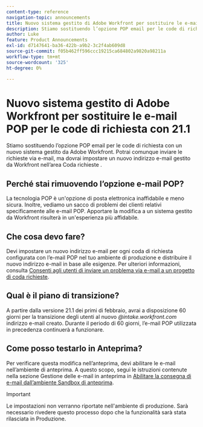 ```yaml
---
content-type: reference
navigation-topic: announcements
title: Nuovo sistema gestito di Adobe Workfront per sostituire le e-mail POP per le code di richiesta con 21.1
description: Stiamo sostituendo l’opzione POP email per le code di richiesta con un nuovo sistema gestito da Adobe Workfront. Potrai comunque inviare le richieste via e-mail, ma dovrai impostare un nuovo indirizzo e-mail gestito da Workfront nell’area Coda richieste .
author: Luke
feature: Product Announcements
exl-id: d7147641-ba36-422b-a9b2-3c2f4ab609d8
source-git-commit: f05b462ff596ccc19215ca684802a9820a98211a
workflow-type: tm+mt
source-wordcount: '325'
ht-degree: 0%

---
```


# Nuovo sistema gestito di Adobe Workfront per sostituire le e-mail POP per le code di richiesta con 21.1

Stiamo sostituendo l’opzione POP email per le code di richiesta con un nuovo sistema gestito da Adobe Workfront. Potrai comunque inviare le richieste via e-mail, ma dovrai impostare un nuovo indirizzo e-mail gestito da Workfront nell’area Coda richieste .

## Perché stai rimuovendo l’opzione e-mail POP?

La tecnologia POP è un&#39;opzione di posta elettronica inaffidabile e meno sicura. Inoltre, vediamo un sacco di problemi dei clienti relativi specificamente alle e-mail POP. Apportare la modifica a un sistema gestito da Workfront risulterà in un&#39;esperienza più affidabile.

## Che cosa devo fare?

Devi impostare un nuovo indirizzo e-mail per ogni coda di richiesta configurata con l’e-mail POP nel tuo ambiente di produzione e distribuire il nuovo indirizzo e-mail in base alle esigenze. Per ulteriori informazioni, consulta [Consenti agli utenti di inviare un problema via e-mail a un progetto di coda richieste](/help/quicksilver/manage-work/requests/create-requests/enable-email-issues-into-projects.md).

## Qual è il piano di transizione?

A partire dalla versione 21.1 dei primi di febbraio, avrai a disposizione 60 giorni per la transizione degli utenti al nuovo *@intake.workfront.com* indirizzo e-mail creato. Durante il periodo di 60 giorni, l’e-mail POP utilizzata in precedenza continuerà a funzionare.

## Come posso testarlo in Anteprima?

Per verificare questa modifica nell’anteprima, devi abilitare le e-mail nell’ambiente di anteprima. A questo scopo, segui le istruzioni contenute nella sezione Gestione delle e-mail in anteprima in [Abilitare la consegna di e-mail dall’ambiente Sandbox di anteprima](../../../workfront-basics/using-notifications/enable-delivery-emails-from-preview-sandbox-environment.md).

>[!IMPORTANT]
>
>Le impostazioni non verranno riportate nell&#39;ambiente di produzione. Sarà necessario rivedere questo processo dopo che la funzionalità sarà stata rilasciata in Produzione.
